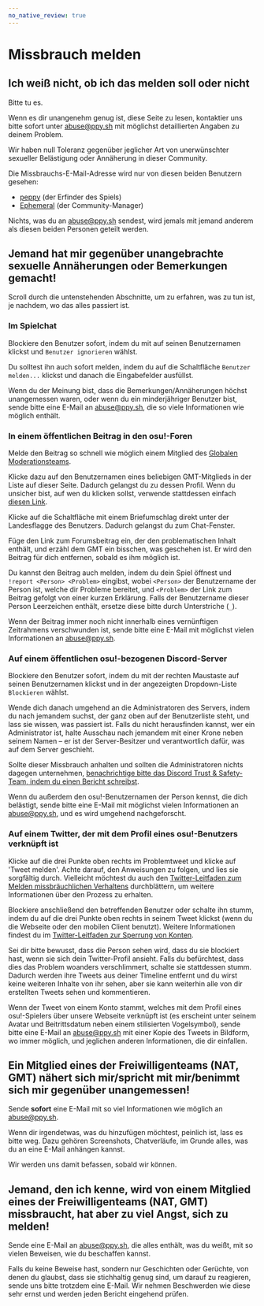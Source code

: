 ```yaml
---
no_native_review: true
---
```


# Missbrauch melden

## Ich weiß nicht, ob ich das melden soll oder nicht

Bitte tu es.

Wenn es dir unangenehm genug ist, diese Seite zu lesen, kontaktier uns bitte sofort unter [abuse@ppy.sh](mailto:abuse@ppy.sh) mit möglichst detaillierten Angaben zu deinem Problem.

Wir haben null Toleranz gegenüber jeglicher Art von unerwünschter sexueller Belästigung oder Annäherung in dieser Community.

Die Missbrauchs-E-Mail-Adresse wird nur von diesen beiden Benutzern gesehen:

- [peppy](https://osu.ppy.sh/users/2) (der Erfinder des Spiels)
- [Ephemeral](https://osu.ppy.sh/users/102335) (der Community-Manager)

Nichts, was du an [abuse@ppy.sh](mailto:abuse@ppy.sh) sendest, wird jemals mit jemand anderem als diesen beiden Personen geteilt werden.

## Jemand hat mir gegenüber unangebrachte sexuelle Annäherungen oder Bemerkungen gemacht!

Scroll durch die untenstehenden Abschnitte, um zu erfahren, was zu tun ist, je nachdem, wo das alles passiert ist.

### Im Spielchat

Blockiere den Benutzer sofort, indem du mit auf seinen Benutzernamen klickst und `Benutzer ignorieren` wählst.

Du solltest ihn auch sofort melden, indem du auf die Schaltfläche `Benutzer melden...` klickst und danach die Eingabefelder ausfüllst.

Wenn du der Meinung bist, dass die Bemerkungen/Annäherungen höchst unangemessen waren, oder wenn du ein minderjähriger Benutzer bist, sende bitte eine E-Mail an [abuse@ppy.sh](mailto:abuse@ppy.sh), die so viele Informationen wie möglich enthält.

### In einem öffentlichen Beitrag in den osu!-Foren

Melde den Beitrag so schnell wie möglich einem Mitglied des [Globalen Moderationsteams](/wiki/People/The_Team/Global_Moderation_Team).

Klicke dazu auf den Benutzernamen eines beliebigen GMT-Mitglieds in der Liste auf dieser Seite. Dadurch gelangst du zu dessen Profil. Wenn du unsicher bist, auf wen du klicken sollst, verwende stattdessen einfach [diesen Link](https://osu.ppy.sh/users/102335).

Klicke auf die Schaltfläche mit einem Briefumschlag direkt unter der Landesflagge des Benutzers. Dadurch gelangst du zum Chat-Fenster.

Füge den Link zum Forumsbeitrag ein, der den problematischen Inhalt enthält, und erzähl dem GMT ein bisschen, was geschehen ist. Er wird den Beitrag für dich entfernen, sobald es ihm möglich ist.

Du kannst den Beitrag auch melden, indem du dein Spiel öffnest und `!report <Person> <Problem>` eingibst, wobei `<Person>` der Benutzername der Person ist, welche dir Probleme bereitet, und `<Problem>` der Link zum Beitrag gefolgt von einer kurzen Erklärung. Falls der Benutzername dieser Person Leerzeichen enthält, ersetze diese bitte durch Unterstriche (`_`).

Wenn der Beitrag immer noch nicht innerhalb eines vernünftigen Zeitrahmens verschwunden ist, sende bitte eine E-Mail mit möglichst vielen Informationen an [abuse@ppy.sh](mailto:abuse@ppy.sh).

### Auf einem öffentlichen osu!-bezogenen Discord-Server

Blockiere den Benutzer sofort, indem du mit der rechten Maustaste auf seinen Benutzernamen klickst und in der angezeigten Dropdown-Liste `Blockieren` wählst.

Wende dich danach umgehend an die Administratoren des Servers, indem du nach jemandem suchst, der ganz oben auf der Benutzerliste steht, und lass sie wissen, was passiert ist. Falls du nicht herausfinden kannst, wer ein Administrator ist, halte Ausschau nach jemandem mit einer Krone neben seinem Namen – er ist der Server-Besitzer und verantwortlich dafür, was auf dem Server geschieht.

Sollte dieser Missbrauch anhalten und sollten die Administratoren nichts dagegen unternehmen, [benachrichtige bitte das Discord Trust & Safety-Team, indem du einen Bericht schreibst](https://dis.gd/request).

Wenn du außerdem den osu!-Benutzernamen der Person kennst, die dich belästigt, sende bitte eine E-Mail mit möglichst vielen Informationen an [abuse@ppy.sh](mailto:abuse@ppy.sh), und es wird umgehend nachgeforscht.

### Auf einem Twitter, der mit dem Profil eines osu!-Benutzers verknüpft ist

Klicke auf die drei Punkte oben rechts im Problemtweet und klicke auf 'Tweet melden'. Achte darauf, den Anweisungen zu folgen, und lies sie sorgfältig durch. Vielleicht möchtest du auch den [Twitter-Leitfaden zum Melden missbräuchlichen Verhaltens](https://help.twitter.com/de/safety-and-security/report-abusive-behavior) durchblättern, um weitere Informationen über den Prozess zu erhalten.

Blockiere anschließend den betreffenden Benutzer oder schalte ihn stumm, indem du auf die drei Punkte oben rechts in seinem Tweet klickst (wenn du die Webseite oder den mobilen Client benutzt). Weitere Informationen findest du im [Twitter-Leitfaden zur Sperrung von Konten](https://help.twitter.com/de/using-twitter/blocking-and-unblocking-accounts).

Sei dir bitte bewusst, dass die Person sehen wird, dass du sie blockiert hast, wenn sie sich dein Twitter-Profil ansieht. Falls du befürchtest, dass dies das Problem woanders verschlimmert, schalte sie stattdessen stumm. Dadurch werden ihre Tweets aus deiner Timeline entfernt und du wirst keine weiteren Inhalte von ihr sehen, aber sie kann weiterhin alle von dir erstellten Tweets sehen und kommentieren.

Wenn der Tweet von einem Konto stammt, welches mit dem Profil eines osu!-Spielers über unsere Webseite verknüpft ist (es erscheint unter seinem Avatar und Beitrittsdatum neben einem stilisierten Vogelsymbol), sende bitte eine E-Mail an [abuse@ppy.sh](mailto:abuse@ppy.sh) mit einer Kopie des Tweets in Bildform, wo immer möglich, und jeglichen anderen Informationen, die dir einfallen.

## Ein Mitglied eines der Freiwilligenteams (NAT, GMT) nähert sich mir/spricht mit mir/benimmt sich mir gegenüber unangemessen!

Sende **sofort** eine E-Mail mit so viel Informationen wie möglich an [abuse@ppy.sh](mailto:abuse@ppy.sh).

Wenn dir irgendetwas, was du hinzufügen möchtest, peinlich ist, lass es bitte weg. Dazu gehören Screenshots, Chatverläufe, im Grunde alles, was du an eine E-Mail anhängen kannst.

Wir werden uns damit befassen, sobald wir können.

## Jemand, den ich kenne, wird von einem Mitglied eines der Freiwilligenteams (NAT, GMT) missbraucht, hat aber zu viel Angst, sich zu melden!

Sende eine E-Mail an [abuse@ppy.sh](mailto:abuse@ppy.sh), die alles enthält, was du weißt, mit so vielen Beweisen, wie du beschaffen kannst.

Falls du keine Beweise hast, sondern nur Geschichten oder Gerüchte, von denen du glaubst, dass sie stichhaltig genug sind, um darauf zu reagieren, sende uns bitte trotzdem eine E-Mail. Wir nehmen Beschwerden wie diese sehr ernst und werden jeden Bericht eingehend prüfen.
